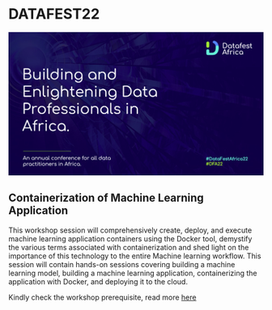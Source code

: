 # DATAFEST22

![DATAFEST 2022](assets/datafest22-theme.png)

## Containerization of Machine Learning Application
This workshop session will comprehensively create, deploy, and execute machine learning application containers using the Docker tool, demystify the various terms associated with containerization and shed light on the importance of this technology to the entire Machine learning workflow. This session will contain hands-on sessions covering building a machine learning model, building a machine learning application, containerizing the application with Docker, and deploying it to the cloud.

Kindly check the workshop prerequisite, read more [here](https://github.com/Tbenseu/Datafest22/blob/main/slides/Aboze%20Brain_Workshop%20Prerequisites.pdf) 